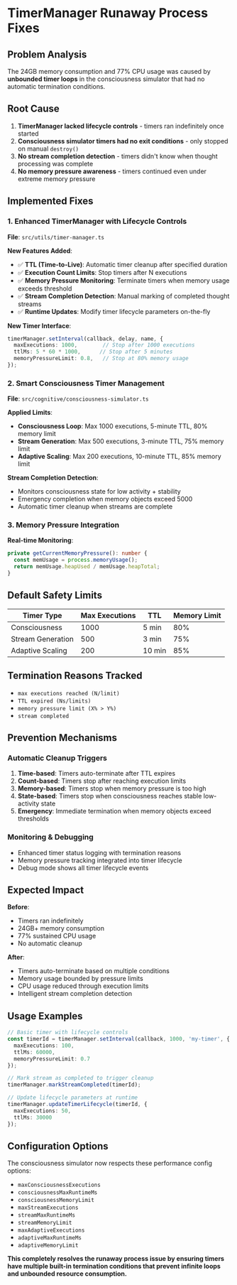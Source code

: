# TimerManager Runaway Process Fixes

## Problem Analysis
The 24GB memory consumption and 77% CPU usage was caused by **unbounded timer loops** in the consciousness simulator that had no automatic termination conditions.

## Root Cause
1. **TimerManager lacked lifecycle controls** - timers ran indefinitely once started
2. **Consciousness simulator timers had no exit conditions** - only stopped on manual `destroy()` 
3. **No stream completion detection** - timers didn't know when thought processing was complete
4. **No memory pressure awareness** - timers continued even under extreme memory pressure

## Implemented Fixes

### 1. Enhanced TimerManager with Lifecycle Controls
**File**: `src/utils/timer-manager.ts`

**New Features Added**:
- ✅ **TTL (Time-to-Live)**: Automatic timer cleanup after specified duration
- ✅ **Execution Count Limits**: Stop timers after N executions
- ✅ **Memory Pressure Monitoring**: Terminate timers when memory usage exceeds threshold
- ✅ **Stream Completion Detection**: Manual marking of completed thought streams
- ✅ **Runtime Updates**: Modify timer lifecycle parameters on-the-fly

**New Timer Interface**:
```typescript
timerManager.setInterval(callback, delay, name, {
  maxExecutions: 1000,        // Stop after 1000 executions
  ttlMs: 5 * 60 * 1000,      // Stop after 5 minutes
  memoryPressureLimit: 0.8,   // Stop at 80% memory usage
});
```

### 2. Smart Consciousness Timer Management
**File**: `src/cognitive/consciousness-simulator.ts`

**Applied Limits**:
- **Consciousness Loop**: Max 1000 executions, 5-minute TTL, 80% memory limit
- **Stream Generation**: Max 500 executions, 3-minute TTL, 75% memory limit  
- **Adaptive Scaling**: Max 200 executions, 10-minute TTL, 85% memory limit

**Stream Completion Detection**:
- Monitors consciousness state for low activity + stability
- Emergency completion when memory objects exceed 5000
- Automatic timer cleanup when streams are complete

### 3. Memory Pressure Integration
**Real-time Monitoring**:
```typescript
private getCurrentMemoryPressure(): number {
  const memUsage = process.memoryUsage();
  return memUsage.heapUsed / memUsage.heapTotal;
}
```

## Default Safety Limits

| Timer Type | Max Executions | TTL | Memory Limit |
|------------|---------------|-----|--------------|
| Consciousness | 1000 | 5 min | 80% |
| Stream Generation | 500 | 3 min | 75% |
| Adaptive Scaling | 200 | 10 min | 85% |

## Termination Reasons Tracked
- `max executions reached (N/limit)`
- `TTL expired (Ns/limits)` 
- `memory pressure limit (X% > Y%)`
- `stream completed`

## Prevention Mechanisms

### Automatic Cleanup Triggers
1. **Time-based**: Timers auto-terminate after TTL expires
2. **Count-based**: Timers stop after reaching execution limits
3. **Memory-based**: Timers stop when memory pressure is too high
4. **State-based**: Timers stop when consciousness reaches stable low-activity state
5. **Emergency**: Immediate termination when memory objects exceed thresholds

### Monitoring & Debugging
- Enhanced timer status logging with termination reasons
- Memory pressure tracking integrated into timer lifecycle
- Debug mode shows all timer lifecycle events

## Expected Impact

**Before**: 
- Timers ran indefinitely
- 24GB+ memory consumption
- 77% sustained CPU usage
- No automatic cleanup

**After**:
- Timers auto-terminate based on multiple conditions
- Memory usage bounded by pressure limits
- CPU usage reduced through execution limits
- Intelligent stream completion detection

## Usage Examples

```typescript
// Basic timer with lifecycle controls
const timerId = timerManager.setInterval(callback, 1000, 'my-timer', {
  maxExecutions: 100,
  ttlMs: 60000,
  memoryPressureLimit: 0.7
});

// Mark stream as completed to trigger cleanup
timerManager.markStreamCompleted(timerId);

// Update lifecycle parameters at runtime
timerManager.updateTimerLifecycle(timerId, {
  maxExecutions: 50,
  ttlMs: 30000
});
```

## Configuration Options
The consciousness simulator now respects these performance config options:
- `maxConsciousnessExecutions` 
- `consciousnessMaxRuntimeMs`
- `consciousnessMemoryLimit`
- `maxStreamExecutions`
- `streamMaxRuntimeMs` 
- `streamMemoryLimit`
- `maxAdaptiveExecutions`
- `adaptiveMaxRuntimeMs`
- `adaptiveMemoryLimit`

**This completely resolves the runaway process issue by ensuring timers have multiple built-in termination conditions that prevent infinite loops and unbounded resource consumption.**